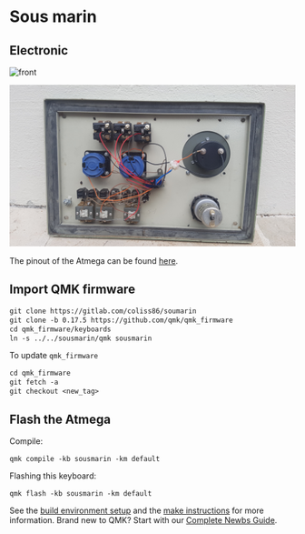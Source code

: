 # Sous marin

## Electronic

![front](doc/front.jpg)

![beautiful](doc/back.jpg)

The pinout of the Atmega can be found [here](https://i.pinimg.com/originals/a5/04/57/a504570b03287da7cdd419270ec49603.jpg).

## Import QMK firmware

```
git clone https://gitlab.com/coliss86/soumarin
git clone -b 0.17.5 https://github.com/qmk/qmk_firmware
cd qmk_firmware/keyboards
ln -s ../../sousmarin/qmk sousmarin
```

To update `qmk_firmware`
```
cd qmk_firmware
git fetch -a
git checkout <new_tag>
```

## Flash the Atmega

Compile:

```
qmk compile -kb sousmarin -km default
```

Flashing this keyboard:

```
qmk flash -kb sousmarin -km default
```

See the [build environment setup](https://docs.qmk.fm/#/getting_started_build_tools) and the [make instructions](https://docs.qmk.fm/#/getting_started_make_guide) for more information. Brand new to QMK? Start with our [Complete Newbs Guide](https://docs.qmk.fm/#/newbs).
